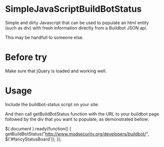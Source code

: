 SimpleJavaScriptBuildBotStatus
==============================

Simple and dirty Javascript that can be used to populate an html
entity (such as div) with fresh information directly from a
Buildbot JSON api.

This may be handfull to someone else. 


Before try
==========

Make sure that jQuery is loaded and working well.


Usage
=====

Include the buildbot-status script on your site:

<script src="buildbot-status.js"></script>

And then call getBuildBotStatus function with the URL to your buildbot
page followed by the div that you want to populate, as demonstrated bellow:

$( document ).ready(function() {
    getBuildBotStatus("http://www.modsecurity.org/developers/buildbot/",
        $('#fancyStatusBoard'));
});


